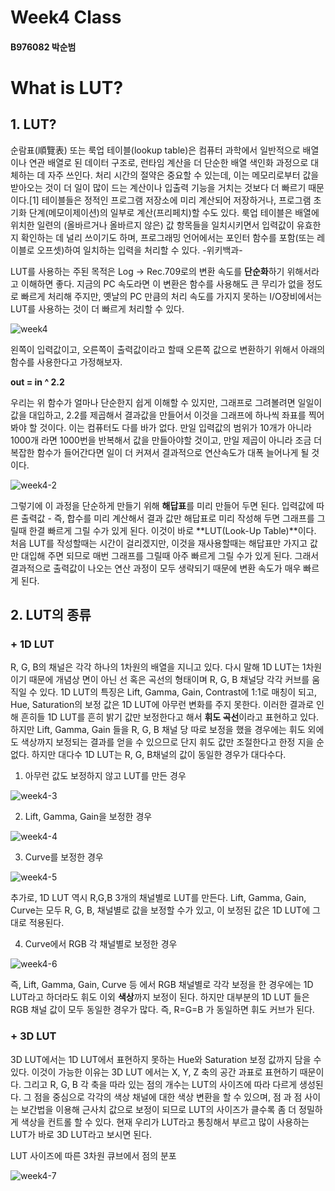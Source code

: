# Week4 Class
#### B976082 박순범

# What is LUT?


## **1. LUT?**

 순람표(順覽表) 또는 룩업 테이블(lookup table)은 컴퓨터 과학에서 일반적으로 배열이나 연관 배열로 된 데이터 구조로, 런타임 계산을 더 단순한 배열 색인화 과정으로 대체하는 데 자주 쓰인다. 처리 시간의 절약은 중요할 수 있는데, 이는 메모리로부터 값을 받아오는 것이 더 일이 많이 드는 계산이나 입출력 기능을 거치는 것보다 더 빠르기 때문이다.[1] 테이블들은 정적인 프로그램 저장소에 미리 계산되어 저장하거나, 프로그램 초기화 단계(메모이제이션)의 일부로 계산(프리페치)할 수도 있다. 룩업 테이블은 배열에 위치한 일련의 (올바르거나 올바르지 않은) 값 항목들을 일치시키면서 입력값이 유효한지 확인하는 데 널리 쓰이기도 하며, 프로그래밍 언어에서는 포인터 함수를 포함(또는 레이블로 오프셋)하여 일치하는 입력을 처리할 수 있다. -위키백과-

 LUT를 사용하는 주된 목적은 Log -> Rec.709로의 변환 속도를 **단순화**하기 위해서라고 이해하면 좋다. 지금의 PC 속도라면 이 변환은 함수를 사용해도 큰 무리가 없을 정도로 빠르게 처리해 주지만, 옛날의 PC 만큼의 처리 속도를 가지지 못하는 I/O장비에서는 LUT를 사용하는 것이 더 빠르게 처리할 수 있다.
 
![week4](https://user-images.githubusercontent.com/70869138/94325837-5f4ca280-ffdb-11ea-8952-1a21d085a24a.png)

 왼쪽이 입력값이고, 오른쪽이 출력값이라고 할때 오른쪽 값으로 변환하기 위해서 아래의 함수를 사용한다고 가정해보자.
 
**out = in ^ 2.2**
 
 우리는 위 함수가 얼마나 단순한지 쉽게 이해할 수 있지만, 그래프로 그려볼려면 일일이 값을 대입하고, 2.2를 제곱해서 결과값을 만들어서 이것을 그래프에 하나씩 좌표를 찍어봐야 할 것이다. 이는 컴퓨터도 다를 바가 없다. 만일 입력값의 범위가 10개가 아니라 1000개 라면 1000번을 반복해서 값을 만들아야할 것이고, 만일 제곱이 아니라 조금 더 복잡한 함수가 들어간다면 일이 더 커져서 결과적으로 연산속도가 대폭 늘어나게 될 것이다.
 
 ![week4-2](https://user-images.githubusercontent.com/70869138/94326388-822c8600-ffde-11ea-9530-fe06be832534.png)
 
 그렇기에 이 과정을 단순하게 만들기 위해 **해답표**를 미리 만들어 두면 된다. 입력값에 따른 출력값 - 즉, 합수를 미리 계산해서 결과 값만 해답표로 미리 작성해 두면 그래프를 그릴때 한결 빠르게 그릴 수가 있게 된다. 이것이 바로 **LUT(Look-Up Table)**이다. 처음 LUT를 작성할때는 시간이 걸리겠지만, 이것을 재사용할때는 해답표만 가지고 값만 대입해 주면 되므로 매번 그래프를 그릴때 아주 빠르게 그릴 수가 있게 된다. 그래서 결과적으로 출력값이 나오는 연산 과정이 모두 생략되기 때문에 변환 속도가 매우 빠르게 된다.
 
## **2. LUT의 종류**

### + **1D LUT**

 R, G, B의 채널은 각각 하나의 1차원의 배열을 지니고 있다. 다시 말해 1D LUT는 1차원이기 때문에 개념상 면이 아닌 선 혹은 곡선의 형태이며 R, G, B 채널당 각각 커브를 움직일 수 있다. 1D LUT의 특징은 Lift, Gamma, Gain, Contrast에 1:1로 매칭이 되고, Hue, Saturation의 보정 값은 1D LUT에 아무런 변화를 주지 못한다. 이러한 결과로 인해 흔히들 1D LUT를 흔히 밝기 값만 보정한다고 해서 **휘도 곡선**이라고 표현하고 있다. 하지만 Lift, Gamma, Gain 들을 R, G, B 채널 당 따로 보정을 했을 경우에는 휘도 외에도 색상까지 보정되는 결과를 얻을 수 있으므로 단지 휘도 값만 조절한다고 한정 지을 순 없다. 하지만 대다수 1D LUT는 R, G, B채널의 값이 동일한 경우가 대다수다.
 
 1. 아무런 값도 보정하지 않고 LUT를 만든 경우
 
![week4-3](https://user-images.githubusercontent.com/70869138/94326543-7e4d3380-ffdf-11ea-97dd-791961110be3.png)

 2. Lift, Gamma, Gain을 보정한 경우

![week4-4](https://user-images.githubusercontent.com/70869138/94326544-80af8d80-ffdf-11ea-9a7d-396ec8582bc1.png)

 3. Curve를 보정한 경우

![week4-5](https://user-images.githubusercontent.com/70869138/94326609-07646a80-ffe0-11ea-96ff-878f5e891031.png)

 추가로, 1D LUT 역시 R,G,B 3개의 채널별로 LUT를 만든다. Lift, Gamma, Gain, Curve는 모두 R, G, B, 채널별로 값을 보정할 수가 있고, 이 보정된 값은 1D LUT에 그대로 적용된다.

 4. Curve에서 RGB 각 채널별로 보정한 경우
 
 ![week4-6](https://user-images.githubusercontent.com/70869138/94327031-611a6400-ffe3-11ea-9602-e55057c5cfc4.png)
 
 즉, Lift, Gamma, Gain, Curve 등 에서 RGB 채널별로 각각 보정을 한 경우에는 1D LUT라고 하더라도 휘도 이외 **색상**까지 보정이 된다. 하지만 대부분의 1D LUT 들은 RGB 채널 값이 모두 동일한 경우가 많다. 즉, R=G=B 가 동일하면 휘도 커브가 된다. 
 
### + **3D LUT**

 3D LUT에서는 1D LUT에서 표현하지 못하는 Hue와 Saturation 보정 값까지 담을 수 있다. 이것이 가능한 이유는 3D LUT 에서는 X, Y, Z 축의 공간 과표로 표현하기 때문이다. 그리고 R, G, B 각 축을 따라 있는 점의 개수는 LUT의 사이즈에 따라 다르게 생성된다. 그 점을 중심으로 각각의 색상 채널에 대한 색상 변환을 할 수 있으며, 점 과 점 사이는 보간법을 이용해 근사치 값으로 보정이 되므로 LUT의 사이즈가 클수록 좀 더 정밀하게 색상을 컨트롤 할 수 있다. 현재 우리가 LUT라고 통칭해서 부르고 많이 사용하는 LUT가 바로 3D LUT라고 보시면 된다.

LUT 사이즈에 따른 3차원 큐브에서 점의 분포

![week4-7](https://user-images.githubusercontent.com/70869138/94327174-37157180-ffe4-11ea-8332-d88e1ee5efd2.png)
